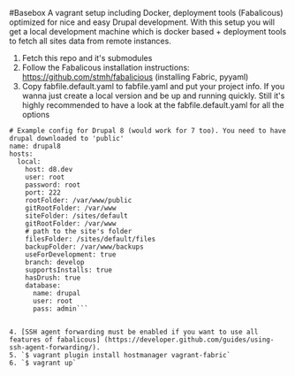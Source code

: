 #Basebox
A vagrant setup including Docker, deployment tools (Fabalicous) optimized for nice and easy Drupal development. With this setup you will get a local development machine which is docker based + deployment tools to fetch all sites data from remote instances.

1. Fetch this repo and it's submodules
2. Follow the Fabalicous installation instructions: https://github.com/stmh/fabalicious (installing Fabric, pyyaml)
3. Copy fabfile.default.yaml to fabfile.yaml and put your project info. If you wanna just create a local version and be up and running quickly. Still it's highly recommended to have a look at the fabfile.default.yaml for all the options

```
# Example config for Drupal 8 (would work for 7 too). You need to have drupal downloaded to 'public'
name: drupal8
hosts:
  local:
    host: d8.dev
    user: root
    password: root
    port: 222
    rootFolder: /var/www/public
    gitRootFolder: /var/www
    siteFolder: /sites/default
    gitRootFolder: /var/www
    # path to the site's folder
    filesFolder: /sites/default/files
    backupFolder: /var/www/backups
    useForDevelopment: true
    branch: develop
    supportsInstalls: true
    hasDrush: true
    database:
      name: drupal
      user: root
      pass: admin```


4. [SSH agent forwarding must be enabled if you want to use all features of fabalicous] (https://developer.github.com/guides/using-ssh-agent-forwarding/).
5. `$ vagrant plugin install hostmanager vagrant-fabric`
6. `$ vagrant up`

